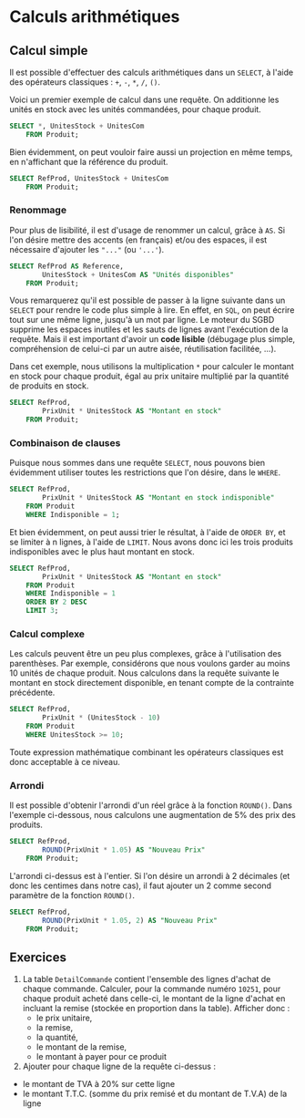 # Calculs arithmétiques


## Calcul simple

Il est possible d'effectuer des calculs arithmétiques dans un `SELECT`, à l'aide des opérateurs classiques : `+`, `-`, `*`, `/`, `()`. 

Voici un premier exemple de calcul dans une requête. On additionne les unités en stock avec les unités commandées, pour chaque produit.

```sql
SELECT *, UnitesStock + UnitesCom
    FROM Produit;
```

Bien évidemment, on peut vouloir faire aussi un projection en même temps, en n'affichant que la référence du produit.

```sql
SELECT RefProd, UnitesStock + UnitesCom
    FROM Produit;
```

### Renommage 

Pour plus de lisibilité, il est d'usage de renommer un calcul, grâce à `AS`. Si l'on désire mettre des accents (en français) et/ou des espaces, il est nécessaire d'ajouter les `"..."` (ou `'...'`). 

```sql
SELECT RefProd AS Reference, 
		UnitesStock + UnitesCom AS "Unités disponibles"
    FROM Produit;
```

Vous remarquerez qu'il est possible de passer à la ligne suivante dans un `SELECT` pour rendre le code plus simple à lire. En effet, en `SQL`, on peut écrire tout sur une même ligne, jusqu'à un mot par ligne. Le moteur du SGBD supprime les espaces inutiles et les sauts de lignes avant l'exécution de la requête. Mais il est important d'avoir un **code lisible** (débugage plus simple, compréhension de celui-ci par un autre aisée, réutilisation facilitée, ...).

Dans cet exemple, nous utilisons la multiplication `*` pour calculer le montant en stock pour chaque produit, égal au prix unitaire multiplié par la quantité de produits en stock.

```sql
SELECT RefProd, 
		PrixUnit * UnitesStock AS "Montant en stock"
    FROM Produit;
```

### Combinaison de clauses

Puisque nous sommes dans une requête `SELECT`, nous pouvons bien évidemment utiliser toutes les restrictions que l'on désire, dans le `WHERE`.

```sql
SELECT RefProd, 
		PrixUnit * UnitesStock AS "Montant en stock indisponible"
    FROM Produit
    WHERE Indisponible = 1;
```

Et bien évidemment, on peut aussi trier le résultat, à l'aide de `ORDER BY`, et se limiter à n lignes, à l'aide de `LIMIT`. Nous avons donc ici les trois produits indisponibles avec le plus haut montant en stock.

```sql
SELECT RefProd, 
		PrixUnit * UnitesStock AS "Montant en stock"
    FROM Produit
    WHERE Indisponible = 1
    ORDER BY 2 DESC
    LIMIT 3;
```

### Calcul complexe

Les calculs peuvent être un peu plus complexes, grâce à l'utilisation des parenthèses. Par exemple, considérons que nous voulons garder au moins 10 unités de chaque produit. Nous calculons dans la requête suivante le montant en stock directement disponible, en tenant compte de la contrainte précédente.

```sql
SELECT RefProd, 
		PrixUnit * (UnitesStock - 10)
    FROM Produit
    WHERE UnitesStock >= 10;
```

Toute expression mathématique combinant les opérateurs classiques est donc acceptable à ce niveau.

### Arrondi

Il est possible d'obtenir l'arrondi d'un réel grâce à la fonction `ROUND()`. Dans l'exemple ci-dessous, nous calculons une augmentation de 5% des prix des produits.

```sql
SELECT RefProd, 
		ROUND(PrixUnit * 1.05) AS "Nouveau Prix"
    FROM Produit;
```

L'arrondi ci-dessus est à l'entier. Si l'on désire un arrondi à 2 décimales (et donc les centimes dans notre cas), il faut ajouter un 2 comme second paramètre de la fonction `ROUND()`.

```sql
SELECT RefProd, 
		ROUND(PrixUnit * 1.05, 2) AS "Nouveau Prix"
    FROM Produit;
```

## Exercices

1. La table `DetailCommande` contient l'ensemble des lignes d'achat de chaque commande. Calculer, pour la commande numéro `10251`, pour chaque produit acheté dans celle-ci, le montant de la ligne d'achat en incluant la remise (stockée en proportion dans la table). Afficher donc :
	- le prix unitaire, 
	- la remise, 
	- la quantité, 
	- le montant de la remise, 
	- le montant à payer pour ce produit
2. Ajouter pour chaque ligne de la requête ci-dessus :
  - le montant de TVA à 20% sur cette ligne
  - le montant T.T.C. (somme du prix remisé et du montant de T.V.A) de la ligne